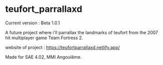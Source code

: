 # teufort_parrallaxd

Current version :
Beta 1.0.1

A future project where i'll parrallax the landmarks of teufort from the 2007 hit multiplayer game Team Fortress 2.

website of project : https://teufortparrallaxd.netlify.app/

Made for SAE 4.02, MMI Angoulême.
